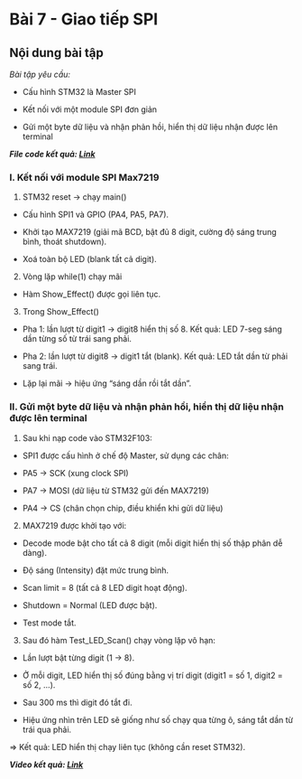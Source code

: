# Bài 7 - Giao tiếp SPI

## Nội dung bài tập

_Bài tập yêu cầu:_

- Cấu hình STM32 là Master SPI

- Kết nối với một module SPI đơn giản

- Gửi một byte dữ liệu và nhận phản hồi, hiển thị dữ liệu nhận được lên terminal


***File code kết quả: [Link](https://github.com/phamsan1503-ai/BAI-7)***


### I. Kết nối với module SPI Max7219

1. STM32 reset → chạy main()

- Cấu hình SPI1 và GPIO (PA4, PA5, PA7).

- Khởi tạo MAX7219 (giải mã BCD, bật đủ 8 digit, cường độ sáng trung bình, thoát shutdown).

- Xoá toàn bộ LED (blank tất cả digit).

2. Vòng lặp while(1) chạy mãi

- Hàm Show_Effect() được gọi liên tục.

3. Trong Show_Effect()

- Pha 1: lần lượt từ digit1 → digit8 hiển thị số 8. Kết quả: LED 7-seg sáng dần từng số từ trái sang phải.

- Pha 2: lần lượt từ digit8 → digit1 tắt (blank). Kết quả: LED tắt dần từ phải sang trái.

- Lặp lại mãi → hiệu ứng “sáng dần rồi tắt dần”.

### II. Gửi một byte dữ liệu và nhận phản hồi, hiển thị dữ liệu nhận được lên terminal

1. Sau khi nạp code vào STM32F103:

- SPI1 được cấu hình ở chế độ Master, sử dụng các chân:

- PA5 → SCK (xung clock SPI)

- PA7 → MOSI (dữ liệu từ STM32 gửi đến MAX7219)

- PA4 → CS (chân chọn chip, điều khiển khi gửi dữ liệu)

2. MAX7219 được khởi tạo với:

- Decode mode bật cho tất cả 8 digit (mỗi digit hiển thị số thập phân dễ dàng).

- Độ sáng (Intensity) đặt mức trung bình.

- Scan limit = 8 (tất cả 8 LED digit hoạt động).

- Shutdown = Normal (LED được bật).

- Test mode tắt.

3. Sau đó hàm Test_LED_Scan() chạy vòng lặp vô hạn:

- Lần lượt bật từng digit (1 → 8).

- Ở mỗi digit, LED hiển thị số đúng bằng vị trí digit (digit1 = số 1, digit2 = số 2, …).

- Sau 300 ms thì digit đó tắt đi.

- Hiệu ứng nhìn trên LED sẽ giống như số chạy qua từng ô, sáng tắt dần từ trái qua phải.

=> Kết quả: LED hiển thị chạy liên tục (không cần reset STM32).

***Video  kết quả: [Link](https://drive.google.com/drive/folders/1k93tgsqX8-rIK2TkhtnaA3ixFbzGyhiK?usp=drive_link)***
